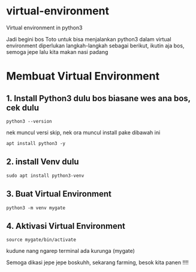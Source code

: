 # virtual-environment
Virtual environment in python3


Jadi begini bos Toto
untuk bisa menjalankan python3 dalam virtual environment diperlukan langkah-langkah sebagai berikut, ikutin aja bos, semoga jepe lalu kita makan nasi padang

# Membuat Virtual Environment

## 1. Install Python3 dulu bos biasane wes ana bos, cek dulu

```
python3 --version
```
nek muncul versi skip, nek ora muncul install pake dibawah ini

```
apt install python3 -y
```

## 2. install Venv dulu

```
sudo apt install python3-venv
```

## 3. Buat Virtual Environment

```
python3 -m venv mygate
```

## 4. Aktivasi Virtual Environment

```
source mygate/bin/activate
```

kudune nang ngarep terminal ada kurunga (mygate)

Semoga dikasi jepe jepe boskuhh, sekarang farming, besok kita panen !!!!

